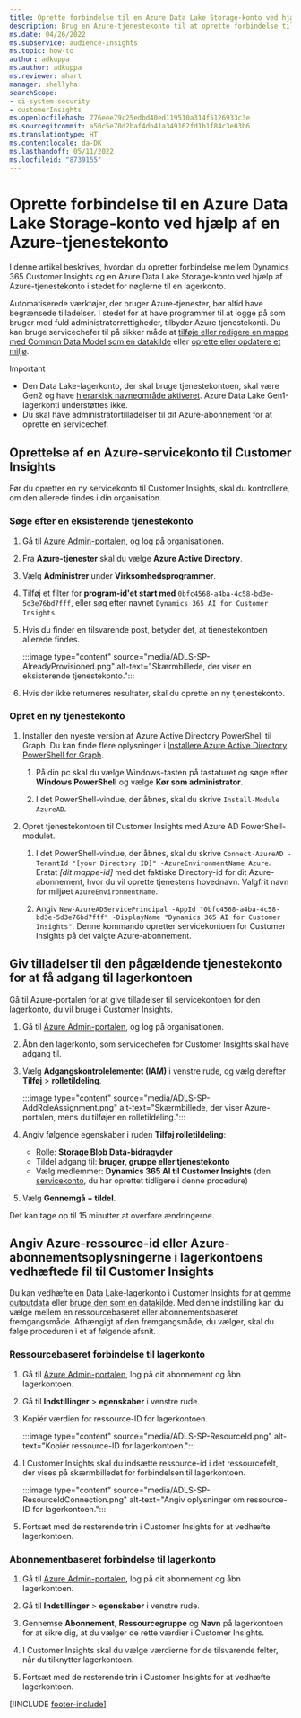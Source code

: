 ```yaml
---
title: Oprette forbindelse til en Azure Data Lake Storage-konto ved hjælp af en tjenestekonto
description: Brug en Azure-tjenestekonto til at oprette forbindelse til din egen Data Lake.
ms.date: 04/26/2022
ms.subservice: audience-insights
ms.topic: how-to
author: adkuppa
ms.author: adkuppa
ms.reviewer: mhart
manager: shellyha
searchScope:
- ci-system-security
- customerInsights
ms.openlocfilehash: 776eee79c25edbd40ed119510a314f5126933c3e
ms.sourcegitcommit: a50c5e70d2baf4db41a349162fd1b1f84c3e03b6
ms.translationtype: HT
ms.contentlocale: da-DK
ms.lasthandoff: 05/11/2022
ms.locfileid: "8739155"
---
```

# <a name="connect-to-an-azure-data-lake-storage-account-by-using-an-azure-service-principal"></a>Oprette forbindelse til en Azure Data Lake Storage-konto ved hjælp af en Azure-tjenestekonto

I denne artikel beskrives, hvordan du opretter forbindelse mellem Dynamics 365 Customer Insights og en Azure Data Lake Storage-konto ved hjælp af Azure-tjenestekonto i stedet for nøglerne til en lagerkonto. 

Automatiserede værktøjer, der bruger Azure-tjenester, bør altid have begrænsede tilladelser. I stedet for at have programmer til at logge på som bruger med fuld administratorrettigheder, tilbyder Azure tjenestekonti. Du kan bruge servicechefer til på sikker måde at [tilføje eller redigere en mappe med Common Data Model som en datakilde](connect-common-data-model.md) eller [oprette eller opdatere et miljø](create-environment.md).

> [!IMPORTANT]
> - Den Data Lake-lagerkonto, der skal bruge tjenestekontoen, skal være Gen2 og have [hierarkisk navneområde aktiveret](/azure/storage/blobs/data-lake-storage-namespace). Azure Data Lake Gen1-lagerkonti understøttes ikke.
> - Du skal have administratortilladelser til dit Azure-abonnement for at oprette en servicechef.

## <a name="create-an-azure-service-principal-for-customer-insights"></a>Oprettelse af en Azure-servicekonto til Customer Insights

Før du opretter en ny servicekonto til Customer Insights, skal du kontrollere, om den allerede findes i din organisation.

### <a name="look-for-an-existing-service-principal"></a>Søge efter en eksisterende tjenestekonto

1. Gå til [Azure Admin-portalen](https://portal.azure.com), og log på organisationen.

2. Fra **Azure-tjenester** skal du vælge **Azure Active Directory**.

3. Vælg **Administrer** under **Virksomhedsprogrammer**.

4. Tilføj et filter for **program-id'et start med** `0bfc4568-a4ba-4c58-bd3e-5d3e76bd7fff`, eller søg efter navnet `Dynamics 365 AI for Customer Insights`.

5. Hvis du finder en tilsvarende post, betyder det, at tjenestekontoen allerede findes. 
   
   :::image type="content" source="media/ADLS-SP-AlreadyProvisioned.png" alt-text="Skærmbillede, der viser en eksisterende tjenestekonto.":::
   
6. Hvis der ikke returneres resultater, skal du oprette en ny tjenestekonto.

### <a name="create-a-new-service-principal"></a>Opret en ny tjenestekonto

1. Installer den nyeste version af Azure Active Directory PowerShell til Graph. Du kan finde flere oplysninger i [Installere Azure Active Directory PowerShell for Graph](/powershell/azure/active-directory/install-adv2).

   1. På din pc skal du vælge Windows-tasten på tastaturet og søge efter **Windows PowerShell** og vælge **Kør som administrator**.
   
   1. I det PowerShell-vindue, der åbnes, skal du skrive `Install-Module AzureAD`.

2. Opret tjenestekontoen til Customer Insights med Azure AD PowerShell-modulet.

   1. I det PowerShell-vindue, der åbnes, skal du skrive `Connect-AzureAD -TenantId "[your Directory ID]" -AzureEnvironmentName Azure`. Erstat *[dit mappe-id]* med det faktiske Directory-id for dit Azure-abonnement, hvor du vil oprette tjenestens hovednavn. Valgfrit navn for miljøet `AzureEnvironmentName`.
  
   1. Angiv `New-AzureADServicePrincipal -AppId "0bfc4568-a4ba-4c58-bd3e-5d3e76bd7fff" -DisplayName "Dynamics 365 AI for Customer Insights"`. Denne kommando opretter servicekontoen for Customer Insights på det valgte Azure-abonnement. 

## <a name="grant-permissions-to-the-service-principal-to-access-the-storage-account"></a>Giv tilladelser til den pågældende tjenestekonto for at få adgang til lagerkontoen

Gå til Azure-portalen for at give tilladelser til servicekontoen for den lagerkonto, du vil bruge i Customer Insights.

1. Gå til [Azure Admin-portalen](https://portal.azure.com), og log på organisationen.

1. Åbn den lagerkonto, som servicechefen for Customer Insights skal have adgang til.

1. Vælg **Adgangskontrolelementet (IAM)** i venstre rude, og vælg derefter **Tilføj** > **rolletildeling**.

   :::image type="content" source="media/ADLS-SP-AddRoleAssignment.png" alt-text="Skærmbillede, der viser Azure-portalen, mens du tilføjer en rolletildeling.":::

1. Angiv følgende egenskaber i ruden **Tilføj rolletildeling**:
   - Rolle: **Storage Blob Data-bidragyder**
   - Tildel adgang til: **bruger, gruppe eller tjenestekonto**
   - Vælg medlemmer: **Dynamics 365 AI til Customer Insights** (den [servicekonto](#create-a-new-service-principal), du har oprettet tidligere i denne procedure)

1.  Vælg **Gennemgå + tildel**.

Det kan tage op til 15 minutter at overføre ændringerne.

## <a name="enter-the-azure-resource-id-or-the-azure-subscription-details-in-the-storage-account-attachment-to-customer-insights"></a>Angiv Azure-ressource-id eller Azure-abonnementsoplysningerne i lagerkontoens vedhæftede fil til Customer Insights

Du kan vedhæfte en Data Lake-lagerkonto i Customer Insights for at [gemme outputdata](manage-environments.md) eller [bruge den som en datakilde](connect-dataverse-managed-lake.md). Med denne indstilling kan du vælge mellem en ressourcebaseret eller abonnementsbaseret fremgangsmåde. Afhængigt af den fremgangsmåde, du vælger, skal du følge proceduren i et af følgende afsnit.

### <a name="resource-based-storage-account-connection"></a>Ressourcebaseret forbindelse til lagerkonto

1. Gå til [Azure Admin-portalen](https://portal.azure.com), log på dit abonnement og åbn lagerkontoen.

1. Gå til **Indstillinger** > **egenskaber** i venstre rude.

1. Kopiér værdien for ressource-ID for lagerkontoen.

   :::image type="content" source="media/ADLS-SP-ResourceId.png" alt-text="Kopiér ressource-ID for lagerkontoen.":::

1. I Customer Insights skal du indsætte ressource-id i det ressourcefelt, der vises på skærmbilledet for forbindelsen til lagerkontoen.

   :::image type="content" source="media/ADLS-SP-ResourceIdConnection.png" alt-text="Angiv oplysninger om ressource-ID for lagerkontoen.":::   

1. Fortsæt med de resterende trin i Customer Insights for at vedhæfte lagerkontoen.

### <a name="subscription-based-storage-account-connection"></a>Abonnementbaseret forbindelse til lagerkonto

1. Gå til [Azure Admin-portalen](https://portal.azure.com), log på dit abonnement og åbn lagerkontoen.

1. Gå til **Indstillinger** > **egenskaber** i venstre rude.

1. Gennemse **Abonnement**, **Ressourcegruppe** og **Navn** på lagerkontoen for at sikre dig, at du vælger de rette værdier i Customer Insights.

1. I Customer Insights skal du vælge værdierne for de tilsvarende felter, når du tilknytter lagerkontoen.

1. Fortsæt med de resterende trin i Customer Insights for at vedhæfte lagerkontoen.


[!INCLUDE [footer-include](includes/footer-banner.md)]
